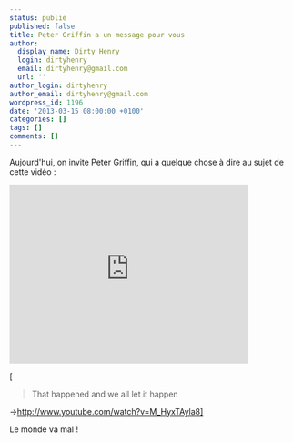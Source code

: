 ```yaml
---
status: publie
published: false
title: Peter Griffin a un message pour vous
author:
  display_name: Dirty Henry
  login: dirtyhenry
  email: dirtyhenry@gmail.com
  url: ''
author_login: dirtyhenry
author_email: dirtyhenry@gmail.com
wordpress_id: 1196
date: '2013-03-15 08:00:00 +0100'
categories: []
tags: []
comments: []
---
```

Aujourd'hui, on invite Peter Griffin, qui a quelque chose à dire au sujet de cette vidéo : 

<iframe width="420" height="315" src="http://www.youtube.com/embed/9G4jnaznUoQ" frameborder="0" allowfullscreen></iframe>

[<blockquote>That happened and we all let it happen</blockquote>->http://www.youtube.com/watch?v=M_HyxTAyla8]

Le monde va mal !



